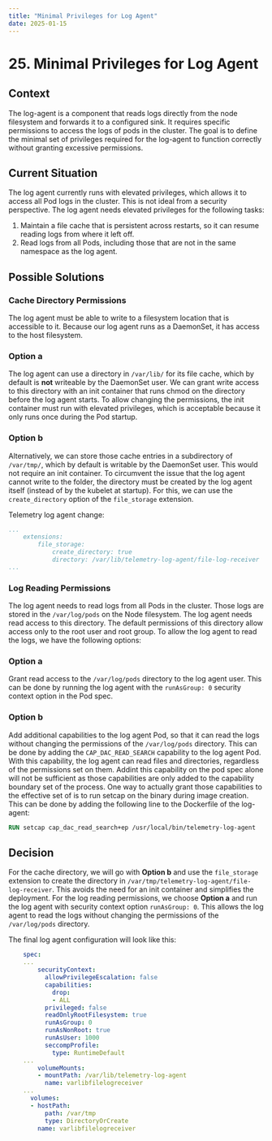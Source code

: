 ```yaml
---
title: "Minimal Privileges for Log Agent"
date: 2025-01-15
---
```



# 25. Minimal Privileges for Log Agent

## Context

The log-agent is a component that reads logs directly from the node filesystem and forwards it to a configured sink. It requires specific permissions to access the logs of pods in the cluster. The goal is to define the minimal set of privileges required for the log-agent to function correctly without granting excessive permissions.

## Current Situation

The log agent currently runs with elevated privileges, which allows it to access all Pod logs in the cluster. This is not ideal from a security perspective.
The log agent needs elevated privileges for the following tasks:

1. Maintain a file cache that is persistent across restarts, so it can resume reading logs from where it left off.
2. Read logs from all Pods, including those that are not in the same namespace as the log agent.

## Possible Solutions

### Cache Directory Permissions
The log agent must be able to write to a filesystem location that is accessible to it. Because our log agent runs as a DaemonSet, it has access to the host filesystem. 

### Option a
The log agent can use a directory in `/var/lib/` for its file cache, which by default is **not** writeable by the DaemonSet user. We can grant write access to this directory with an init container that runs chmod on the directory before the log agent starts. To allow changing the permissions, the init container must run with elevated privileges, which is acceptable because it only runs once during the Pod startup.

### Option b
Alternatively, we can store those cache entries in a subdirectory of `/var/tmp/`, which by default is writable by the DaemonSet user. This would not require an init container. To circumvent the issue that the log agent cannot write to the folder, the directory must be created by the log agent itself (instead of by the kubelet at startup). For this, we can use the `create_directory` option of the `file_storage` extension.

Telemetry log agent change:
```yaml
...
    extensions:
        file_storage:
            create_directory: true
            directory: /var/lib/telemetry-log-agent/file-log-receiver
...
```

### Log Reading Permissions

The log agent needs to read logs from all Pods in the cluster. Those logs are stored in the `/var/log/pods` on the Node filesystem. The log agent needs read access to this directory. The default permissions of this directory allow access only to the root user and root group. To allow the log agent to read the logs, we have the following options:

### Option a
Grant read access to the `/var/log/pods` directory to the log agent user. This can be done by running the log agent with the `runAsGroup: 0` security context option in the Pod spec.

### Option b
Add additional capabilities to the log agent Pod, so that it can read the logs without changing the permissions of the `/var/log/pods` directory. This can be done by adding the `CAP_DAC_READ_SEARCH` capability to the log agent Pod. With this capability, the log agent can read files and directories, regardless of the permissions set on them.
Addint this capability on the pod spec alone will not be sufficient as those capabilities are only added to the capability boundary set of the process. One way to actually grant those capabilities to the effective set of is to run setcap on the binary during image creation. This can be done by adding the following line to the Dockerfile of the log-agent:

```dockerfile
RUN setcap cap_dac_read_search+ep /usr/local/bin/telemetry-log-agent
```

## Decision

For the cache directory, we will go with **Option b** and use the `file_storage` extension to create the directory in `/var/tmp/telemetry-log-agent/file-log-receiver`. This avoids the need for an init container and simplifies the deployment.
For the log reading permissions, we choose **Option a** and run the log agent with security context option `runAsGroup: 0`. This allows the log agent to read the logs without changing the permissions of the `/var/log/pods` directory.

The final log agent configuration will look like this:

```yaml
    spec:
    ...
        securityContext:
          allowPrivilegeEscalation: false
          capabilities:
            drop:
            - ALL
          privileged: false
          readOnlyRootFilesystem: true
          runAsGroup: 0
          runAsNonRoot: true
          runAsUser: 1000
          seccompProfile:
            type: RuntimeDefault
    ...
        volumeMounts:
        - mountPath: /var/lib/telemetry-log-agent
          name: varlibfilelogreceiver
    ...
      volumes:
      - hostPath:
          path: /var/tmp
          type: DirectoryOrCreate
        name: varlibfilelogreceiver
```


